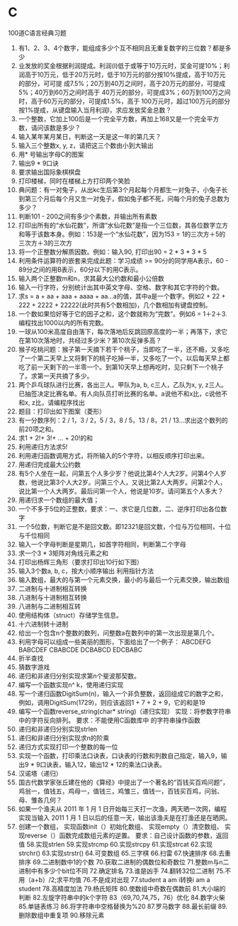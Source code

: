 # C
100道C语言经典习题
1. 有1、2、3、4个数字，能组成多少个互不相同且无重复数字的三位数？都是多少
2. 业发放的奖金根据利润提成。利润(I)低于或等于10万元时，奖金可提10%；利润高于10万元，低于20万元时，低于10万元的部分按10%提成，高于10万元的部分，可可提 成7.5%；20万到40万之间时，高于20万元的部分，可提成5%；40万到60万之间时高于 40万元的部分，可提成3%；60万到100万之间时，高于60万元的部分，可提成1.5%，高于 100万元时，超过100万元的部分按1%提成，从键盘输入当月利润I，求应发放奖金总数？ 
3. 一个整数，它加上100后是一个完全平方数，再加上168又是一个完全平方数，请问该数是多少？
4. 输入某年某月某日，判断这一天是这一年的第几天？
5. 输入三个整数x, y, z，请把这三个数由小到大输出
6. 用* 号输出字母C的图案
7. 输出9 * 9口诀
8. 要求输出国际象棋棋盘
9. 打印楼梯，同时在楼梯上方打印两个笑脸
10. 典问题：有一对兔子，从出kc生后第3个月起每个月都生一对兔子，小兔子长到第三个月后每个月又生一对兔子，假如兔子都不死，问每个月的兔子总数为多少？
11. 判断101 - 200之间有多少个素数，并输出所有素数
12. 打印出所有的“水仙花数”，所谓“水仙花数”是指一个三位数，其各位数字立方和等于该数本身。例如：153是一个“水仙花数”，因为153 = 1的三次方＋5的三次方＋3的三次方
13. 将一个正整数分解质因数。例如：输入90, 打印出90 = 2 * 3 * 3 * 5
14. 利用条件运算符的嵌套来完成此题：学习成绩 >= 90分的同学用A表示，60 - 89分之间的用B表示，60分以下的用C表示。
15. 输入两个正整数m和n，求其最大公约数和最小公倍数
16. 输入一行字符，分别统计出其中英文字母、空格、数字和其它字符的个数。
17. 求s = a + aa + aaa + aaaa + aa...a的值，其中a是一个数字。例如2 + 22 + 222 + 2222 + 22222(此时共有5个数相加)，几个数相加有键盘控制。
18. 一个数如果恰好等于它的因子之和，这个数就称为“完数”。例如6 = 1＋2＋3.编程找出1000以内的所有完数。
19. 一球从100米高度自由落下，每次落地后反跳回原高度的一半；再落下，求它在第10次落地时，共经过多少米？第10次反弹多高？
20. 猴子吃桃问题：猴子第一天摘下若干个桃子，当即吃了一半，还不瘾，又多吃了一个第二天早上又将剩下的桃子吃掉一半，又多吃了一个。以后每天早上都吃了前一天剩下的一半零一个。到第10天早上想再吃时，见只剩下一个桃子了。求第一天共摘了多少。
21. 两个乒乓球队进行比赛，各出三人。甲队为a, b, c三人，乙队为x, y, z三人。已抽签决定比赛名单。有人向队员打听比赛的名单。a说他不和x比，c说他不和x, z比，请编程序找出
22. 题目：打印出如下图案（菱形）
23. 有一分数序列：2 / 1，3 / 2，5 / 3，8 / 5，13 / 8，21 / 13...求出这个数列的前20项之和。
24. 求1 + 2!+ 3!+ ... + 20!的和
25. 利用递归方法求5!
26. 利用递归函数调用方式，将所输入的5个字符，以相反顺序打印出来。
27. 用递归完成最大公约数
28. 有5个人坐在一起，问第五个人多少岁？他说比第4个人大2岁。问第4个人岁数，他说比第3个人大2岁。问第三个人，又说比第2人大两岁。问第2个人，说比第一个人大两岁。最后问第一个人，他说是10岁。请问第五个人多大？
29. 用递归求一个数组的最大值；
30.  一个不多于5位的正整数，要求：一、求它是几位数，二、逆序打印出各位数字
31. 一个5位数，判断它是不是回文数。即12321是回文数，个位与万位相同，十位与千位相同
32. 输入一个字母判断是星期几，如首字符相同，判断第二个字母
33. 求一个3 * 3矩阵对角线元素之和
34. 打印出杨辉三角形（要求打印出10行如下图）
35. 输入3个数a, b, c，按大小顺序输出 利用指针方法
36. 输入数组，最大的与第一个元素交换，最小的与最后一个元素交换，输出数组
37. 二进制与十进制相互转换
38. 八进制与十进制相互转换
39. 八进制与二进制相互转
40. 使用结构体（struct）存储学生信息。
41. 十六进制转十进制
42. 给出一个包含n个整数的数列，问整数a在数列中的第一次出现是第几个。
43. 利用字母可以组成一些美丽的图形，下面给出了一个例子：
ABCDEFG
BABCDEF
CBABCDE
DCBABCD
EDCBABC
44. 折半查找
45. 猜数字游戏
46. 递归和非递归分别实现求第n个斐波那契数。
47. 编写一个函数实现n^ k，使用递归实现
48. 写一个递归函数DigitSum(n)，输入一个非负整数，返回组成它的数字之和，例如，调用DigitSum(1729)，则应该返回1 + 7 + 2 + 9，它的和是19
49. 编写一个函数reverse_string(char* string)（递归实现） 实现：将参数字符串中的字符反向排列。 要求：不能使用C函数库中 的字符串操作函数
50. 递归和非递归分别实现strlen
51. 递归和非递归分别实现求n的阶乘
52. 递归方式实现打印一个整数的每一位
53. 实现一个函数，打印乘法口诀表，口诀表的行数和列数自己指定，输入9，输出9 * 9口诀表，输入12，输出12 * 12的乘法口诀表。
54. 汉诺塔（递归）
55. 国古代数学家张丘建在他的《算经》中提出了一个著名的“百钱买百鸡问题”，鸡翁一，值钱五，鸡母一，值钱三，鸡雏三，值钱一，百钱买百鸡，问翁、母、雏各几何？
56. 如果一个渔夫从 2011 年 1 月 1 日开始每三天打一次渔，两天晒一次网，编程实现当输入 2011 1 月 1 日以后的任意一天，输出该渔夫是在打渔还是在晒网。
57. 创建一个数组， 实现函数init（）初始化数组、 实现empty（）清空数组、 实现reverse（）函数完成数组元素的逆置。 要求：自己设计函数的参数，返回值
58.实现strlen
59.实现strcmp
60.实现strcpy
61.实现strcat
62.实现strchr()
63.实现strstr()
64.可变数组
65.三字棋
66.扫雷
67.快速排序
68.去重排序
69.二进制数中1的个数
70.获取二进制的偶数位和奇数位
71.整数m与n二进制中有多少个bit位不同
72.确定排名
73.谁是凶手
74.翻转32位二进制
75.不用（a+b）/2;求平均值
76.不是成对出现
77.student a am i转换i am a student
78.高精度加法
79.杨氏矩阵
80.使数组中奇数在偶数前
81.大小端的判断
82.左旋字符串中的k个字符
83（69,70,74,75，76）优化
84.数字火柴
85.单链表练习
86.将字符串中空格替换为%20
87.罗马数字
88.最长前缀
89.删除数组中重复项
90.移除元素